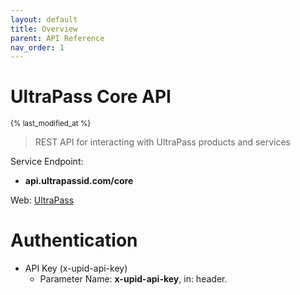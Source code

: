 ```yaml
---
layout: default
title: Overview
parent: API Reference
nav_order: 1
---
```

<h1 id="client-api">UltraPass Core API</h1>
<sub>{% last_modified_at %}</sub>

<br>

> REST API for interacting with UltraPass products and services

Service Endpoint:

* **api.ultrapassid.com/core**

Web: <a href="https://www.ultrapassid.com/">UltraPass</a> 

# Authentication

* API Key (x-upid-api-key)
    - Parameter Name: **x-upid-api-key**, in: header. 